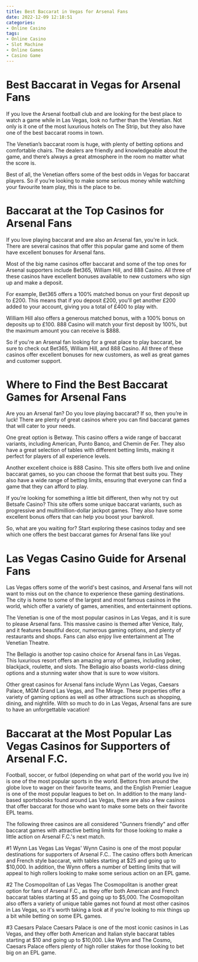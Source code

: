 ```yaml
---
title: Best Baccarat in Vegas for Arsenal Fans
date: 2022-12-09 12:18:51
categories:
- Online Casino
tags:
- Online Casino
- Slot Machine
- Online Games
- Casino Game
---
```



#  Best Baccarat in Vegas for Arsenal Fans

If you love the Arsenal football club and are looking for the best place to watch a game while in Las Vegas, look no further than the Venetian. Not only is it one of the most luxurious hotels on The Strip, but they also have one of the best baccarat rooms in town.

The Venetian’s baccarat room is huge, with plenty of betting options and comfortable chairs. The dealers are friendly and knowledgeable about the game, and there’s always a great atmosphere in the room no matter what the score is.

Best of all, the Venetian offers some of the best odds in Vegas for baccarat players. So if you’re looking to make some serious money while watching your favourite team play, this is the place to be.

#  Baccarat at the Top Casinos for Arsenal Fans

If you love playing baccarat and are also an Arsenal fan, you're in luck. There are several casinos that offer this popular game and some of them have excellent bonuses for Arsenal fans.

Most of the big name casinos offer baccarat and some of the top ones for Arsenal supporters include Bet365, William Hill, and 888 Casino. All three of these casinos have excellent bonuses available to new customers who sign up and make a deposit.

For example, Bet365 offers a 100% matched bonus on your first deposit up to £200. This means that if you deposit £200, you'll get another £200 added to your account, giving you a total of £400 to play with.

William Hill also offers a generous matched bonus, with a 100% bonus on deposits up to £100. 888 Casino will match your first deposit by 100%, but the maximum amount you can receive is $888.

So if you're an Arsenal fan looking for a great place to play baccarat, be sure to check out Bet365, William Hill, and 888 Casino. All three of these casinos offer excellent bonuses for new customers, as well as great games and customer support.

#  Where to Find the Best Baccarat Games for Arsenal Fans

Are you an Arsenal fan? Do you love playing baccarat? If so, then you’re in luck! There are plenty of great casinos where you can find baccarat games that will cater to your needs.

One great option is Betway. This casino offers a wide range of baccarat variants, including American, Punto Banco, and Chemin de Fer. They also have a great selection of tables with different betting limits, making it perfect for players of all experience levels.

Another excellent choice is 888 Casino. This site offers both live and online baccarat games, so you can choose the format that best suits you. They also have a wide range of betting limits, ensuring that everyone can find a game that they can afford to play.

If you’re looking for something a little bit different, then why not try out Betsafe Casino? This site offers some unique baccarat variants, such as progressive and multimillion-dollar jackpot games. They also have some excellent bonus offers that can help you boost your bankroll.

So, what are you waiting for? Start exploring these casinos today and see which one offers the best baccarat games for Arsenal fans like you!

#  Las Vegas Casino Guide for Arsenal Fans

Las Vegas offers some of the world's best casinos, and Arsenal fans will not want to miss out on the chance to experience these gaming destinations. The city is home to some of the largest and most famous casinos in the world, which offer a variety of games, amenities, and entertainment options.

The Venetian is one of the most popular casinos in Las Vegas, and it is sure to please Arsenal fans. This massive casino is themed after Venice, Italy, and it features beautiful decor, numerous gaming options, and plenty of restaurants and shops. Fans can also enjoy live entertainment at The Venetian Theatre.

The Bellagio is another top casino choice for Arsenal fans in Las Vegas. This luxurious resort offers an amazing array of games, including poker, blackjack, roulette, and slots. The Bellagio also boasts world-class dining options and a stunning water show that is sure to wow visitors.

Other great casinos for Arsenal fans include Wynn Las Vegas, Caesars Palace, MGM Grand Las Vegas, and The Mirage. These properties offer a variety of gaming options as well as other attractions such as shopping, dining, and nightlife. With so much to do in Las Vegas, Arsenal fans are sure to have an unforgettable vacation!

#  Baccarat at the Most Popular Las Vegas Casinos for Supporters of Arsenal F.C.

Football, soccer, or futbol (depending on what part of the world you live in) is one of the most popular sports in the world. Bettors from around the globe love to wager on their favorite teams, and the English Premier League is one of the most popular leagues to bet on. In addition to the many land-based sportsbooks found around Las Vegas, there are also a few casinos that offer baccarat for those who want to make some bets on their favorite EPL teams.

The following three casinos are all considered "Gunners friendly" and offer baccarat games with attractive betting limits for those looking to make a little action on Arsenal F.C.'s next match.

#1 Wynn Las Vegas
Las Vegas' Wynn Casino is one of the most popular destinations for supporters of Arsenal F.C.. The casino offers both American and French style baccarat, with tables starting at $25 and going up to $10,000. In addition, the Wynn offers a number of betting limits that will appeal to high rollers looking to make some serious action on an EPL game.

#2 The Cosmopolitan of Las Vegas
The Cosmopolitan is another great option for fans of Arsenal F.C., as they offer both American and French baccarat tables starting at $5 and going up to $5,000. The Cosmopolitan also offers a variety of unique table games not found at most other casinos in Las Vegas, so it's worth taking a look at if you're looking to mix things up a bit while betting on some EPL games.

#3 Caesars Palace
Caesars Palace is one of the most iconic casinos in Las Vegas, and they offer both American and Italian style baccarat tables starting at $10 and going up to $10,000. Like Wynn and The Cosmo, Caesars Palace offers plenty of high roller stakes for those looking to bet big on an EPL game.